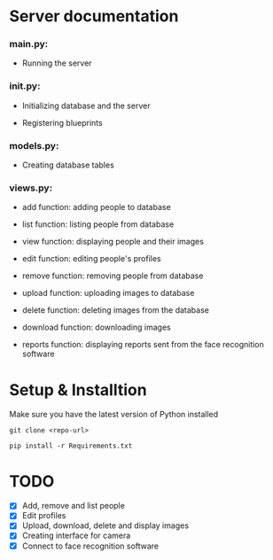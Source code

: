 # Server documentation


### main.py:

  -	Running the server


### __init__.py:

  -	Initializing database and the server

  -	Registering blueprints
  

### models.py:

  -	Creating database tables


### views.py:

  -	add function: adding people to database

  -	list function: listing people from database

  -	view function: displaying people and their images

  -	edit function: editing people's profiles

  -	remove function: removing people from database

  -	upload function: uploading images to database

  -	delete function: deleting images from the database

  -	download function: downloading images

  -	reports function: displaying reports sent from the face recognition software




# Setup & Installtion

Make sure you have the latest version of Python installed

```
git clone <repo-url>
```

```
pip install -r Requirements.txt
```

# TODO

- [x] Add, remove and list people
- [x] Edit profiles
- [x] Upload, download, delete and display images
- [x] Creating interface for camera
- [x] Connect to face recognition software
